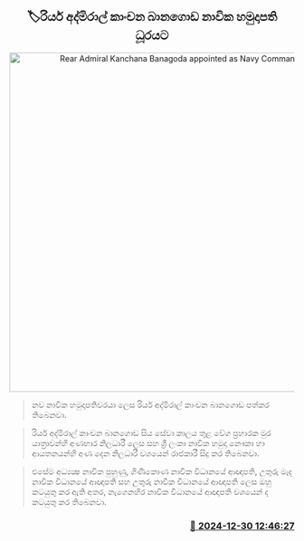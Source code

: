 <p align='center'><b><h2 align='center' title='Rear Admiral Kanchana Banagoda appointed as Navy Commander'>🏷රියර් අද්මිරාල් කාංචන බානගොඩ නාවික හමුදාපති ධූරයට</h2></b></p>
<p align='center'><img src='https://helakuru.sgp1.cdn.digitaloceanspaces.com/esana/images/lib/kanchana-banagoda-tt.jpg' width='600' alt='Rear Admiral Kanchana Banagoda appointed as Navy Commander'></p>

> නව නාවික හමුදාපතිවරයා ලෙස රියර් අද්මිරාල් කාංචන බානගොඩ පත්කර තිබෙනවා.

> රියර් අද්මිරාල් කාංචන බානගොඩ සිය සේවා කාලය තුළ වේග ප්‍රහාරක මුර යාත්‍රාවන්හි අණභාර නිලධාරී ලෙස සහ ශ්‍රී ලංකා නාවික හමුදා නෞකා හා ආයතනයන්හි අණ දෙන නිලධාරී වශයෙන් රාජකාරී සිදු කර තිබෙනවා.

> එසේම අධ්‍යක්‍ෂ නාවික පුහුණු, ගිණිකොණ නාවික විධානයේ ආඥාපති, උතුරු මැද නාවික විධානයේ ආඥාපති සහ උතුරු නාවික විධානයේ ආඥාපති ලෙස ඔහු කටයුතු කර ඇති අතර, නැගෙනහිර නාවික විධානයේ ආඥාපති වශයෙන් ද කටයුතු කර තිබෙනවා.



<h3 align='right'><a href='https://www.helakuru.lk/esana/p/106190/'>📅 2024-12-30 12:46:27</a></h3>

